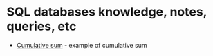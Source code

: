 # SQL databases knowledge, notes, queries, etc

- [Cumulative sum](./users_cum_sum.md) - example of cumulative sum
